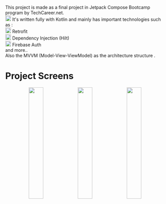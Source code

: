 
This project is made as a final project in Jetpack Compose Bootcamp program by TechCareer.net. <br />
<img src="https://user-images.githubusercontent.com/25181517/185062810-7ee0c3d2-17f2-4a98-9d8a-a9576947692b.png" width="18"> It's written fully with Kotlin and mainly has important technologies such as :<br />
<img src="https://github.com/user-attachments/assets/c11a2a9d-8556-47e5-8e7d-f1fa852cd297" width="18"> Retrofit<br />
<img src="https://github.com/user-attachments/assets/12828f40-34cc-4cc4-8dfd-06857c42a738" width="18"> Dependency Injection (Hilt) <br />
<img src="https://user-images.githubusercontent.com/25181517/189716855-2c69ca7a-5149-4647-936d-780610911353.png" width="18">  Firebase Auth<br />
and more..<br />
Also the MVVM (Model-View-ViewModel) as the architecture structure .
# Project Screens
<p align="center">
  <img src="https://github.com/user-attachments/assets/b3a229c4-922a-4e8f-a1ac-145541764189" width="30%" />
    <img src="https://github.com/user-attachments/assets/8ff54b09-f5d2-46a6-868f-9bf50d5c4828" width="30%" />
  <img src="https://github.com/user-attachments/assets/b7861c46-0c18-40ff-834e-2ced33901d04" width="30%" />
</p> <br />

